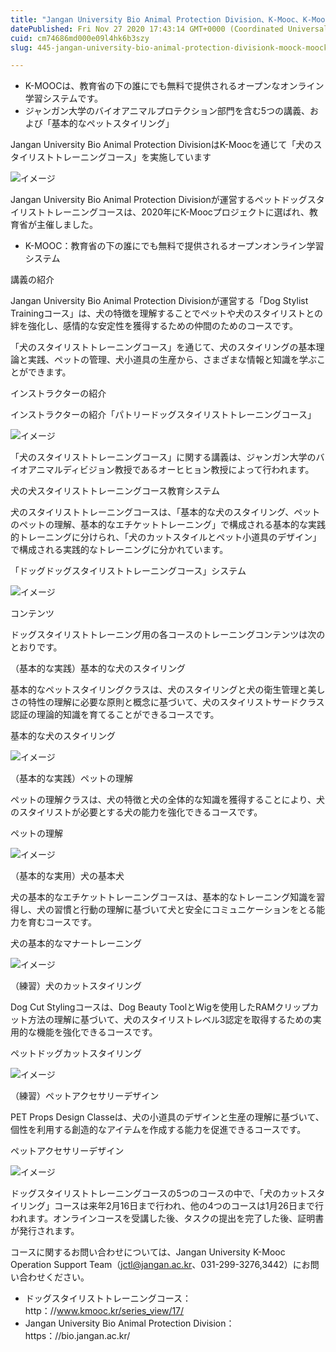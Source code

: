```yaml
---
title: "Jangan University Bio Animal Protection Division、K-Mooc、K-Mooc、K-Moocを通じて凍結ドッグスタイリストトレーニングコーストレーニング"
datePublished: Fri Nov 27 2020 17:43:14 GMT+0000 (Coordinated Universal Time)
cuid: cm74686md000e09l4hk6b3szy
slug: 445-jangan-university-bio-animal-protection-divisionk-moock-moock-mooc

---
```



- K-MOOCは、教育省の下の誰にでも無料で提供されるオープンなオンライン学習システムです。
- ジャンガン大学のバイオアニマルプロテクション部門を含む5つの講義、および「基本的なペットスタイリング」

Jangan University Bio Animal Protection DivisionはK-Moocを通じて「犬のスタイリストトレーニングコース」を実施しています

![イメージ](https://cdn.hashnode.com/res/hashnode/image/upload/v1739501388496/9505283e-aff4-4cfa-ad06-c65e0bda7571.png)

Jangan University Bio Animal Protection Divisionが運営するペットドッグスタイリストトレーニングコースは、2020年にK-Moocプロジェクトに選ばれ、教育省が主催しました。

* K-MOOC：教育省の下の誰にでも無料で提供されるオープンオンライン学習システム

講義の紹介

Jangan University Bio Animal Protection Divisionが運営する「Dog Stylist Trainingコース」は、犬の特徴を理解することでペットや犬のスタイリストとの絆を強化し、感情的な安定性を獲得するための仲間のためのコースです。

「犬のスタイリストトレーニングコース」を通じて、犬のスタイリングの基本理論と実践、ペットの管理、犬小道具の生産から、さまざまな情報と知識を学ぶことができます。

インストラクターの紹介

インストラクターの紹介「パトリードッグスタイリストトレーニングコース」

![イメージ](https://cdn.hashnode.com/res/hashnode/image/upload/v1739501391133/c44fa0ce-7b51-4444-8b04-81bb405e203b.png)

「犬のスタイリストトレーニングコース」に関する講義は、ジャンガン大学のバイオアニマルディビジョン教授であるオーヒヒョン教授によって行われます。

犬の犬スタイリストトレーニングコース教育システム

犬のスタイリストトレーニングコースは、「基本的な犬のスタイリング、ペットのペットの理解、基本的なエチケットトレーニング」で構成される基本的な実践的トレーニングに分けられ、「犬のカットスタイルとペット小道具のデザイン」で構成される実践的なトレーニングに分かれています。

「ドッグドッグスタイリストトレーニングコース」システム

![イメージ](https://cdn.hashnode.com/res/hashnode/image/upload/v1739501393507/da3874ae-1965-4a9d-8f8a-d446dce34ee5.png)

コンテンツ

ドッグスタイリストトレーニング用の各コースのトレーニングコンテンツは次のとおりです。

（基本的な実践）基本的な犬のスタイリング

基本的なペットスタイリングクラスは、犬のスタイリングと犬の衛生管理と美しさの特性の理解に必要な原則と概念に基づいて、犬のスタイリストサードクラス認証の理論的知識を育てることができるコースです。

基本的な犬のスタイリング

![イメージ](https://cdn.hashnode.com/res/hashnode/image/upload/v1739501395969/60171621-c28f-4404-8ef8-1e53d52ac82a.png)

（基本的な実践）ペットの理解

ペットの理解クラスは、犬の特徴と犬の全体的な知識を獲得することにより、犬のスタイリストが必要とする犬の能力を強化できるコースです。

ペットの理解

![イメージ](https://cdn.hashnode.com/res/hashnode/image/upload/v1739501399143/381ae33b-f67b-4e45-8aab-2f3b36c4f47a.png)

（基本的な実用）犬の基本犬

犬の基本的なエチケットトレーニングコースは、基本的なトレーニング知識を習得し、犬の習慣と行動の理解に基づいて犬と安全にコミュニケーションをとる能力を育むコースです。

犬の基本的なマナートレーニング

![イメージ](https://cdn.hashnode.com/res/hashnode/image/upload/v1739501402261/db174d5c-51b7-48fd-a33a-c6912c42d4ae.png)

（練習）犬のカットスタイリング

Dog Cut Stylingコースは、Dog Beauty ToolとWigを使用したRAMクリップカット方法の理解に基づいて、犬のスタイリストレベル3認定を取得するための実用的な機能を強化できるコースです。

ペットドッグカットスタイリング

![イメージ](https://cdn.hashnode.com/res/hashnode/image/upload/v1739501405453/5e36b149-a266-436f-8f9f-faae0e861935.png)

（練習）ペットアクセサリーデザイン

PET Props Design Classeは、犬の小道具のデザインと生産の理解に基づいて、個性を利用する創造的なアイテムを作成する能力を促進できるコースです。

ペットアクセサリーデザイン

![イメージ](https://cdn.hashnode.com/res/hashnode/image/upload/v1739501408334/7153bc23-bee7-4a26-97a5-8eb723d263a3.png)

ドッグスタイリストトレーニングコースの5つのコースの中で、「犬のカットスタイリング」コースは来年2月16日まで行われ、他の4つのコースは1月26日まで行われます。オンラインコースを受講した後、タスクの提出を完了した後、証明書が発行されます。

コースに関するお問い合わせについては、Jangan University K-Mooc Operation Support Team（jctl@jangan.ac.kr、031-299-3276,3442）にお問い合わせください。

- ドッグスタイリストトレーニングコース：http：//www.kmooc.kr/series_view/17/
- Jangan University Bio Animal Protection Division：https：//bio.jangan.ac.kr/